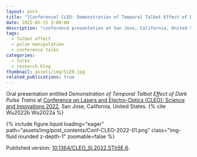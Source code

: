 ```yaml
---
layout: post
title: "[Conference] CLEO: Demonstration of Temporal Talbot Effect of Dark Pulse Trains"
date: 2022-05-15 3:00:00
description: "conference presentation at San Jose, California, United States"
tags:
  - Talbot effect
  - pulse manipulation
  - conference talks
categories:
  - talks
  - research blog
thumbnail: assets/img/CLEO.jpg
related_publications: true
---
```


Oral presentation entitled _Demonstration of Temporal Talbot Effect of Dark Pulse Trains_ at [Conference on Lasers and Electro-Optics (CLEO): Science and Innovations 2022](https://opg.optica.org/conference.cfm?meetingid=124&yr=2022), San Jose, California, United States. {% cite Wu2022b Wu2022a %}

<div class="row mt-3">
    <div class="col-sm mt-3 mt-md-0">
        {% include figure.liquid loading="eager" path="assets/img/post_contents/Conf-CLEO-2022-01.png" class="img-fluid rounded z-depth-1" zoomable=false %}
    </div>
</div>

Published version: [10.1364/CLEO_SI.2022.STh5E.6](https://doi.org/10.1364/CLEO_SI.2022.STh5E.6).
